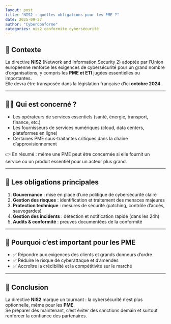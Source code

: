 ```yaml
---
layout: post
title: "NIS2 : quelles obligations pour les PME ?"
date: 2025-09-27
author: "CyberConforme"
categories: nis2 conformite cybersécurité
---
```


## 🔎 Contexte
La directive **NIS2** (Network and Information Security 2) adoptée par l’Union européenne renforce les exigences de cybersécurité pour un grand nombre d’organisations, y compris les **PME et ETI** jugées essentielles ou importantes.  
Elle devra être transposée dans la législation française d’ici **octobre 2024**.

---

## 👩‍💼 Qui est concerné ?
- Les opérateurs de services essentiels (santé, énergie, transport, finance, etc.)  
- Les fournisseurs de services numériques (cloud, data centers, plateformes en ligne)  
- Certaines PME sous-traitantes critiques dans la chaîne d’approvisionnement  

👉 En résumé : même une PME peut être concernée si elle fournit un service ou un produit essentiel pour un acteur plus grand.  

---

## 📌 Les obligations principales
1. **Gouvernance** : mise en place d’une politique de cybersécurité claire  
2. **Gestion des risques** : identification et traitement des menaces majeures  
3. **Protection technique** : mesures de sécurité (patching, contrôle d’accès, sauvegardes)  
4. **Gestion des incidents** : détection et notification rapide (dans les 24h)  
5. **Audits & conformité** : preuves documentées de la conformité  

---

## 🚀 Pourquoi c’est important pour les PME
- ✅ Répondre aux exigences des clients et grands donneurs d’ordre  
- ✅ Réduire le risque de cyberattaque et d’amendes  
- ✅ Accroître la crédibilité et la compétitivité sur le marché  

---

## 📝 Conclusion
La directive **NIS2** marque un tournant : la cybersécurité n’est plus optionnelle, même pour les **PME**.  
Se préparer dès maintenant, c’est éviter des sanctions demain et surtout renforcer la confiance des partenaires.
